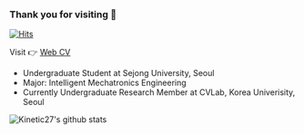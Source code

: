 ### Thank you for visiting 👋
[![Hits](https://hits.seeyoufarm.com/api/count/incr/badge.svg?url=https%3A%2F%2Fgithub.com%2Fkochanha&count_bg=%2379C83D&title_bg=%23555555&icon=&icon_color=%23E7E7E7&title=hits&edge_flat=false)](https://hits.seeyoufarm.com)


Visit 👉 [Web CV](https://kcy.smarcle.dev)

* Undergraduate Student at Sejong University, Seoul
* Major: Intelligent Mechatronics Engineering
* Currently Undergraduate Research Member at CVLab, Korea Univerisity, Seoul

![Kinetic27's github stats](https://github-readme-stats.vercel.app/api?username=kochanha&show_icons=true)


<!--
**kochanha/kochanha** is a ✨ _special_ ✨ repository because its `README.md` (this file) appears on your GitHub profile.

Here are some ideas to get you started:

- 🔭 I’m currently working on ...
- 🌱 I’m currently learning ...
- 👯 I’m looking to collaborate on ...
- 🤔 I’m looking for help with ...
- 💬 Ask me about ...
- 📫 How to reach me: ...
- 😄 Pronouns: ...
- ⚡ Fun fact: ...
-->
